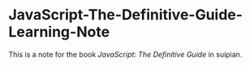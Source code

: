 # JavaScript-The-Definitive-Guide-Learning-Note
This is a note for the book *JavaScript: The Definitive Guide* in suipian.
